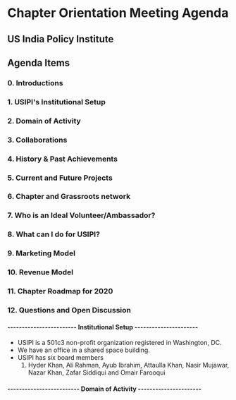 # Chapter Orientation Meeting Agenda
## US India Policy Institute 


<h2>   Agenda Items </h2>
<h3>      0. Introductions </h3>
<h3>      1. USIPI's Institutional Setup  </h3>
<h3>      2. Domain of Activity  </h3>
<h3>      3. Collaborations </h3>
<h3>      4. History & Past Achievements </h3>
<h3>      5. Current and Future Projects </h3>
<h3>      6. Chapter and Grassroots network </h3> 
<h3>      7. Who is an Ideal Volunteer/Ambassador? </h3>
<h3>      8. What can I do for USIPI?  </h3>
<h3>      9. Marketing Model  </h3>
<h3>      10. Revenue Model </h3>
<h3>      11. Chapter Roadmap for 2020 </h3>
<h3>      12. Questions and Open Discussion </h3>


#### ------------------------ Institutional Setup ----------------------

- USIPI is a 501c3 non-profit organization registered in Washington, DC. 
- We have an office in a shared space building. 
- USIPI has six board members 
  1. Hyder Khan, Ali Rahman, Ayub Ibrahim, Attaulla Khan, Nasir Mujawar, Nazar Khan, Zafar Siddiqui and Omair Farooqui

#### ------------------------- Domain of Activity ----------------------


